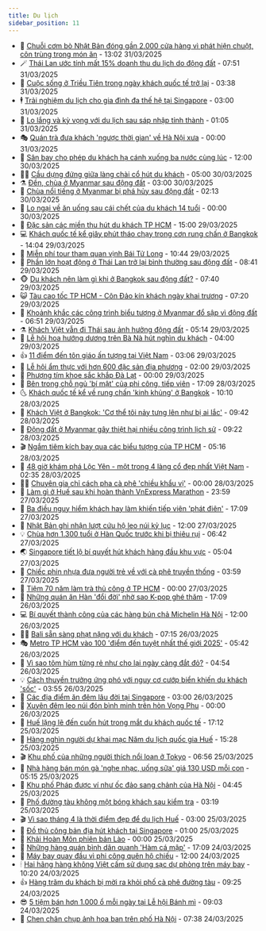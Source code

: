 ```yaml
---
title: Du lịch
sidebar_position: 11
---
```


<!-- vnexpress-du-lich:START -->
- 💂 [Chuỗi cơm bò Nhật Bản đóng gần 2.000 cửa hàng vì phát hiện chuột, côn trùng trong món ăn](https://vnexpress.net/chuoi-com-bo-nhat-ban-dong-gan-2-000-cua-hang-vi-phat-hien-chuot-con-trung-trong-mon-an-4868111.html) - 13:02 31/03/2025
- 🪄 [Thái Lan ước tính mất 15% doanh thu du lịch do động đất](https://vnexpress.net/thai-lan-uoc-tinh-mat-15-doanh-thu-du-lich-do-dong-dat-4868060.html) - 07:51 31/03/2025
- 🦅 [Cuộc sống ở Triều Tiên trong ngày khách quốc tế trở lại](https://vnexpress.net/cuoc-song-o-trieu-tien-trong-ngay-khach-quoc-te-tro-lai-4867880.html) - 03:38 31/03/2025
- 🕴 [Trải nghiệm du lịch cho gia đình đa thế hệ tại Singapore](https://vnexpress.net/trai-nghiem-du-lich-cho-gia-dinh-da-the-he-tai-singapore-4860954.html) - 03:00 31/03/2025
- 👀 [Lo lắng và kỳ vọng với du lịch sau sáp nhập tỉnh thành](https://vnexpress.net/lo-lang-va-ky-vong-voi-du-lich-sau-sap-nhap-tinh-thanh-4866702.html) - 01:05 31/03/2025
- 🎭 [Quán trà đưa khách &#39;ngược thời gian&#39; về Hà Nội xưa](https://vnexpress.net/quan-tra-dua-khach-nguoc-thoi-gian-ve-ha-noi-xua-4866665.html) - 00:00 31/03/2025
- 🦒 [Sân bay cho phép du khách hạ cánh xuống ba nước cùng lúc](https://vnexpress.net/san-bay-cho-phep-du-khach-ha-canh-xuong-ba-nuoc-cung-luc-4867637.html) - 12:00 30/03/2025
- 👨‍🏫 [Cầu dựng đứng giữa làng chài cổ hút du khách](https://vnexpress.net/cau-dung-dung-giua-lang-chai-co-hut-du-khach-4867661.html) - 05:00 30/03/2025
- ⚗️ [Đền, chùa ở Myanmar sau động đất](https://vnexpress.net/den-chua-o-myanmar-sau-dong-dat-4867634.html) - 03:00 30/03/2025
- 🥸 [Chùa nổi tiếng ở Myanmar bị phá hủy sau động đất](https://vnexpress.net/chua-noi-tieng-o-myanmar-bi-pha-huy-sau-dong-dat-4867314.html) - 02:13 30/03/2025
- 🤠 [Lo ngại về ăn uống sau cái chết của du khách 14 tuổi](https://vnexpress.net/lo-ngai-ve-an-uong-sau-cai-chet-cua-du-khach-14-tuoi-4866979.html) - 00:00 30/03/2025
- 🚀 [Đặc sản các miền thu hút du khách TP HCM](https://vnexpress.net/dac-san-cac-mien-thu-hut-du-khach-tp-hcm-4867579.html) - 15:00 29/03/2025
- 💻 [Khách quốc tế kể giây phút tháo chạy trong cơn rung chấn ở Bangkok](https://vnexpress.net/khach-quoc-te-ke-giay-phut-thao-chay-trong-con-rung-chan-o-bangkok-4867561.html) - 14:04 29/03/2025
- 💼 [Miễn phí tour tham quan vịnh Bái Tử Long](https://vnexpress.net/mien-phi-tour-tham-quan-vinh-bai-tu-long-4867532.html) - 10:44 29/03/2025
- 🤡 [Phần lớn hoạt động ở Thái Lan trở lại bình thường sau động đất](https://vnexpress.net/phan-lon-hoat-dong-o-thai-lan-tro-lai-binh-thuong-sau-dong-dat-4867466.html) - 08:41 29/03/2025
- 🐵 [Du khách nên làm gì khi ở Bangkok sau động đất?](https://vnexpress.net/du-khach-nen-lam-gi-khi-o-bangkok-sau-dong-dat-4867450.html) - 07:40 29/03/2025
- 😺 [Tàu cao tốc TP HCM - Côn Đảo kín khách ngày khai trương](https://vnexpress.net/tau-cao-toc-tp-hcm-con-dao-kin-khach-ngay-khai-truong-4867330.html) - 07:20 29/03/2025
- 🌈 [Khoảnh khắc các công trình biểu tượng ở Myanmar đổ sập vì động đất](https://vnexpress.net/khoanh-khac-cac-cong-trinh-bieu-tuong-o-myanmar-do-sap-vi-dong-dat-4867444.html) - 06:51 29/03/2025
- ⚗️ [Khách Việt vẫn đi Thái sau ảnh hưởng động đất](https://vnexpress.net/khach-viet-van-di-thai-sau-anh-huong-dong-dat-4867388.html) - 05:14 29/03/2025
- 👀 [Lễ hội hoa hướng dương trên Bà Nà hút nghìn du khách](https://vnexpress.net/le-hoi-hoa-huong-duong-tren-ba-na-hut-nghin-du-khach-4867371.html) - 04:00 29/03/2025
- 👍 [11 điểm đến tôn giáo ấn tượng tại Việt Nam](https://vnexpress.net/11-diem-den-ton-giao-an-tuong-tai-viet-nam-4865458.html) - 03:06 29/03/2025
- 💄 [Lễ hội ẩm thực với hơn 600 đặc sản địa phương](https://vnexpress.net/le-hoi-am-thuc-voi-hon-600-dac-san-dia-phuong-4867307.html) - 02:00 29/03/2025
- 🥷 [Phượng tím khoe sắc khắp Đà Lạt](https://vnexpress.net/phuong-tim-khoe-sac-khap-da-lat-4866878.html) - 00:00 29/03/2025
- 📝 [Bên trong chỗ ngủ &#39;bí mật&#39; của phi công, tiếp viên](https://vnexpress.net/ben-trong-cho-ngu-bi-mat-cua-phi-cong-tiep-vien-4866984.html) - 17:09 28/03/2025
- 🌜 [Khách quốc tế kể về rung chấn &#39;kinh khủng&#39; ở Bangkok](https://vnexpress.net/khach-quoc-te-ke-ve-rung-chan-kinh-khung-o-bangkok-4867182.html) - 10:10 28/03/2025
- 📝 [Khách Việt ở Bangkok: &#39;Cơ thể tôi nảy tưng lên như bị ai lắc&#39;](https://vnexpress.net/khach-viet-o-bangkok-co-the-toi-nay-tung-len-nhu-bi-ai-lac-4867148.html) - 09:42 28/03/2025
- 🧰 [Động đất ở Myanmar gây thiệt hại nhiều công trình lịch sử](https://vnexpress.net/dong-dat-o-myanmar-gay-thiet-hai-nhieu-cong-trinh-lich-su-4867146.html) - 09:22 28/03/2025
- 🎬 [Ngắm tiêm kích bay qua các biểu tượng của TP HCM](https://vnexpress.net/ngam-tiem-kich-bay-qua-cac-bieu-tuong-cua-tp-hcm-4866975.html) - 05:16 28/03/2025
- 🧐 [48 giờ khám phá Lộc Yên - một trong 4 làng cổ đẹp nhất Việt Nam](https://vnexpress.net/48-gio-kham-pha-loc-yen-mot-trong-4-lang-co-dep-nhat-viet-nam-4866555.html) - 02:35 28/03/2025
- 👨‍🏫 [Chuyên gia chỉ cách pha cà phê &#39;chiều khẩu vị&#39;](https://vnexpress.net/chuyen-gia-chi-cach-pha-ca-phe-chieu-khau-vi-4862880.html) - 00:00 28/03/2025
- 🦣 [Làm gì ở Huế sau khi hoàn thành VnExpress Marathon](https://vnexpress.net/lam-gi-o-hue-sau-khi-hoan-thanh-vnexpress-marathon-4865480.html) - 23:59 27/03/2025
- 🌋 [Ba điều nguy hiểm khách hay làm khiến tiếp viên &#39;phát điên&#39;](https://vnexpress.net/ba-dieu-nguy-hiem-khach-hay-lam-khien-tiep-vien-phat-dien-4866654.html) - 17:09 27/03/2025
- 🦄 [Nhật Bản ghi nhận lượt cứu hộ leo núi kỷ lục](https://vnexpress.net/nhat-ban-ghi-nhan-luot-cuu-ho-leo-nui-ky-luc-4866688.html) - 12:00 27/03/2025
- 💡 [Chùa hơn 1.300 tuổi ở Hàn Quốc trước khi bị thiêu rụi](https://vnexpress.net/chua-hon-1-300-tuoi-o-han-quoc-truoc-khi-bi-thieu-rui-4866444.html) - 06:42 27/03/2025
- 🌏 [Singapore tiết lộ bí quyết hút khách hàng đầu khu vực](https://vnexpress.net/singapore-tiet-lo-bi-quyet-hut-khach-hang-dau-khu-vuc-4865999.html) - 05:04 27/03/2025
- 💂 [Chiếc phin nhựa đưa người trẻ về với cà phê truyền thống](https://vnexpress.net/chiec-phin-nhua-dua-nguoi-tre-ve-voi-ca-phe-truyen-thong-4866068.html) - 03:59 27/03/2025
- 🤩 [Tiệm 70 năm làm trà thủ công ở TP HCM](https://vnexpress.net/tiem-70-nam-lam-tra-thu-cong-o-tp-hcm-4866220.html) - 00:00 27/03/2025
- 💪 [Những quán ăn Hàn &#39;đổi đời&#39; nhờ sao K-pop ghé thăm](https://vnexpress.net/nhung-quan-an-han-doi-doi-nho-sao-k-pop-ghe-tham-4866238.html) - 17:09 26/03/2025
- 💻 [Bí quyết thành công của các hàng bún chả Michelin Hà Nội](https://vnexpress.net/bi-quyet-thanh-cong-cua-cac-hang-bun-cha-michelin-ha-noi-4865512.html) - 12:00 26/03/2025
- 🧑‍💻 [Bali sẵn sàng phạt nặng với du khách](https://vnexpress.net/bali-san-sang-phat-nang-voi-du-khach-4866094.html) - 07:15 26/03/2025
- 🎭 [Metro TP HCM vào 100 &#39;điểm đến tuyệt nhất thế giới 2025&#39;](https://vnexpress.net/metro-tp-hcm-vao-100-diem-den-tuyet-nhat-the-gioi-2025-4866091.html) - 05:42 26/03/2025
- 🧐 [Vì sao tôm hùm từng rẻ như cho lại ngày càng đắt đỏ?](https://vnexpress.net/vi-sao-tom-hum-tung-re-nhu-cho-lai-ngay-cang-dat-do-4866090.html) - 04:54 26/03/2025
- 💡 [Cách thuyền trưởng ứng phó với nguy cơ cướp biển khiến du khách &#39;sốc&#39;](https://vnexpress.net/cach-thuyen-truong-ung-pho-voi-nguy-co-cuop-bien-khien-du-khach-soc-4865930.html) - 03:55 26/03/2025
- 🌊 [Các địa điểm ăn đêm lâu đời tại Singapore](https://vnexpress.net/cac-dia-diem-an-dem-lau-doi-tai-singapore-4859174.html) - 03:00 26/03/2025
- 🎃 [Xuyên đêm leo núi đón bình minh trên hòn Vọng Phu](https://vnexpress.net/xuyen-dem-leo-nui-don-binh-minh-tren-hon-vong-phu-4865364.html) - 00:00 26/03/2025
- 🧠 [Huế lặng lẽ đến cuốn hút trong mắt du khách quốc tế](https://vnexpress.net/hue-lang-le-den-cuon-hut-trong-mat-du-khach-quoc-te-4865156.html) - 17:12 25/03/2025
- 💄 [Hàng nghìn người dự khai mạc Năm du lịch quốc gia Huế](https://vnexpress.net/hang-nghin-nguoi-du-khai-mac-nam-du-lich-quoc-gia-hue-4865833.html) - 15:28 25/03/2025
- 🎬 [Khu phố của những người thích nổi loạn ở Tokyo](https://vnexpress.net/khu-pho-cua-nhung-nguoi-thich-noi-loan-o-tokyo-4865438.html) - 06:56 25/03/2025
- 🐻 [Nhà hàng bán món gà &#39;nghe nhạc, uống sữa&#39; giá 130 USD mỗi con](https://vnexpress.net/nha-hang-ban-mon-ga-nghe-nhac-uong-sua-gia-130-usd-moi-con-4865589.html) - 05:15 25/03/2025
- 🌝 [Khu phố Pháp được ví như ốc đảo sang chảnh của Hà Nội](https://vnexpress.net/khu-pho-phap-duoc-vi-nhu-oc-dao-sang-chanh-cua-ha-noi-4865054.html) - 04:45 25/03/2025
- 🤩 [Phố đường tàu không một bóng khách sau kiểm tra](https://vnexpress.net/pho-duong-tau-khong-mot-bong-khach-sau-kiem-tra-4865369.html) - 03:19 25/03/2025
- 🎬 [Vì sao tháng 4 là thời điểm đẹp để du lịch Huế](https://vnexpress.net/vi-sao-thang-4-la-thoi-diem-dep-de-du-lich-hue-4864572.html) - 03:00 25/03/2025
- 🦩 [Đồ thủ công bản địa hút khách tại Singapore](https://vnexpress.net/do-thu-cong-ban-dia-hut-khach-tai-singapore-4859176.html) - 01:00 25/03/2025
- 🦍 [Khải Hoàn Môn phiên bản Lào](https://vnexpress.net/khai-hoan-mon-phien-ban-lao-4865141.html) - 00:00 25/03/2025
- 👀 [Những hàng quán bình dân quanh &#39;Hàm cá mập&#39;](https://vnexpress.net/nhung-hang-quan-binh-dan-quanh-ham-ca-map-4863341.html) - 17:09 24/03/2025
- 🧰 [Máy bay quay đầu vì phi công quên hộ chiếu](https://vnexpress.net/may-bay-quay-dau-vi-phi-cong-quen-ho-chieu-4865207.html) - 12:00 24/03/2025
- 🕯 [Hai hãng hàng không Việt cấm sử dụng sạc dự phòng trên máy bay](https://vnexpress.net/hai-hang-hang-khong-viet-cam-su-dung-sac-du-phong-tren-may-bay-4865281.html) - 10:20 24/03/2025
- 👍 [Hàng trăm du khách bị mời ra khỏi phố cà phê đường tàu](https://vnexpress.net/hang-tram-du-khach-bi-moi-ra-khoi-pho-ca-phe-duong-tau-4865253.html) - 09:25 24/03/2025
- 😎 [5 tiệm bán hơn 1.000 ổ mỗi ngày tại Lễ hội Bánh mì](https://vnexpress.net/5-tiem-ban-hon-1-000-o-moi-ngay-tai-le-hoi-banh-mi-4865052.html) - 09:03 24/03/2025
- 🐘 [Chen chân chụp ảnh hoa ban trên phố Hà Nội](https://vnexpress.net/chen-chan-chup-anh-hoa-ban-tren-pho-ha-noi-4865007.html) - 07:38 24/03/2025<!-- vnexpress-du-lich:END -->
